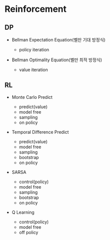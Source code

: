 # Reinforcement

## DP

- Bellman Expectation Equation(벨만 기대 방정식)
  + policy iteration

- Bellman Optimality Equation(벨만 최적 방정식)
  + value iteration

## RL

- Monte Carlo Predict
  + predict(value)
  + model free
  + sampling
  + on policy

- Temporal Difference Predict
  + predict(value)
  + model free
  + sampling
  + bootstrap
  + on policy

- SARSA
  + control(policy)
  + model free
  + sampling
  + bootstrap
  + on policy

- Q Learning
  + control(policy)
  + model free
  + off policy

